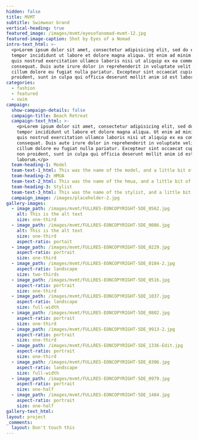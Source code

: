 ```yaml
---
hidden: false
title: MVMT
subtitle: Swimwear brand
vertical-heading: true
featured_image: /images/mvmt/eyesofanomad-mvmt-12.jpg
featured-image-caption: Shot by Eyes of a Nomad
intro-text_html: >-
  <p>Lorem ipsum dolor sit amet, consectetur adipisicing elit, sed do eiusmod
  tempor incididunt ut labore et dolore magna aliqua. Ut enim ad minim veniam,
  quis nostrud exercitation ullamco laboris nisi ut aliquip ex ea commodo
  consequat. Duis aute irure dolor in reprehenderit in voluptate velit esse
  cillum dolore eu fugiat nulla pariatur. Excepteur sint occaecat cupidatat non
  proident, sunt in culpa qui officia deserunt mollit anim id est laborum.</p>
categories:
  - fashion
  - featured
  - swim
campaign:
  show-campaign-details: false
  campaign-title: Beach Retreat
  campaign-text_html: >-
    <p>Lorem ipsum dolor sit amet, consectetur adipisicing elit, sed do eiusmod
    tempor incididunt ut labore et dolore magna aliqua. Ut enim ad minim veniam,
    quis nostrud exercitation ullamco laboris nisi ut aliquip ex ea commodo
    consequat. Duis aute irure dolor in reprehenderit in voluptate velit esse
    cillum dolore eu fugiat nulla pariatur. Excepteur sint occaecat cupidatat
    non proident, sunt in culpa qui officia deserunt mollit anim id est
    laborum.</p>
  team-heading-1: Model
  team-text-1_html: This was the name of the model, and a little bit of a blurb about her.
  team-heading-2: HMUA
  team-text-2_html: This was the name of the hmua, and a little bit of a blurb about her.
  team-heading-3: Stylist
  team-text-3_html: This was the name of the stylist, and a little bit of a blurb about her.
  campaign_image: /images/placeholder-2.jpg
gallery-images:
  - image_path: /images/mvmt/FULLRES-EONCOPYRIGHT-5DE_0562.jpg
    alt: This is the alt text
    size: one-third
  - image_path: /images/mvmt/FULLRES-EONCOPYRIGHT-5DE_0086.jpg
    alt: This is the alt text
    size: one-third
    aspect-ratio: portait
  - image_path: /images/mvmt/FULLRES-EONCOPYRIGHT-5DE_0229.jpg
    aspect-ratio: portrait
    size: one-third
  - image_path: /images/mvmt/FULLRES-EONCOPYRIGHT-5DE_0184-2.jpg
    aspect-ratio: landscape
    size: two-thirds
  - image_path: /images/mvmt/FULLRES-EONCOPYRIGHT-5DE_0516.jpg
    aspect-ratio: portrait
    size: one-third
  - image_path: /images/mvmt/FULLRES-EONCOPYRIGHT-5DE_1037.jpg
    aspect-ratio: landscape
    size: full-width
  - image_path: /images/mvmt/FULLRES-EONCOPYRIGHT-5DE_0802.jpg
    aspect-ratio: portrait
    size: one-third
  - image_path: /images/mvmt/FULLRES-EONCOPYRIGHT-5DE_9913-2.jpg
    aspect-ratio: portrait
    size: one-third
  - image_path: /images/mvmt/FULLRES-EONCOPYRIGHT-5DE_1336-Edit.jpg
    aspect-ratio: portrait
    size: one-third
  - image_path: /images/mvmt/FULLRES-EONCOPYRIGHT-5DE_0306.jpg
    aspect-ratio: landscape
    size: full-width
  - image_path: /images/mvmt/FULLRES-EONCOPYRIGHT-5DE_0979.jpg
    aspect-ratio: portrait
    size: one-half
  - image_path: /images/mvmt/FULLRES-EONCOPYRIGHT-5DE_1484.jpg
    aspect-ratio: portrait
    size: one-half
gallery-text_html:
layout: project
_comments:
  layout: Don't touch this
---
```


